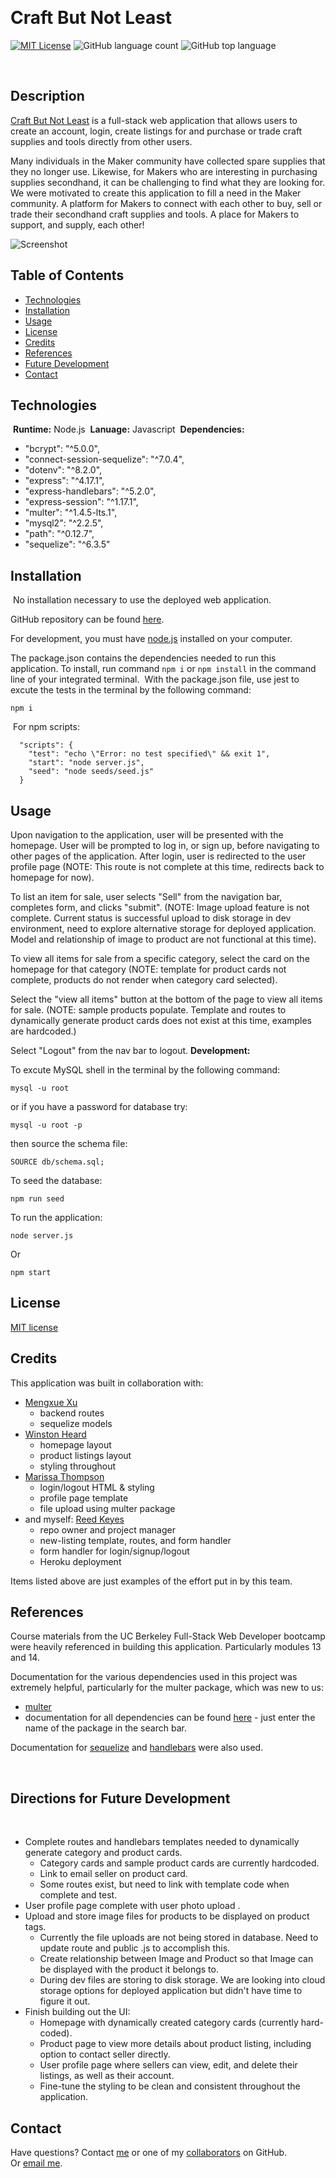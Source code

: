 ​
# Craft But Not Least

​[![MIT License](https://img.shields.io/badge/License-MIT-green.svg)](https://choosealicense.com/licenses/mit/)
![GitHub language count](https://img.shields.io/github/languages/count/rbkeyes/team-profile-generator?color=magenta)
![GitHub top language](https://img.shields.io/github/languages/top/rbkeyes/team-profile-generator)

​
## Description

[Craft But Not Least](https://craft-but-not-least.herokuapp.com/) is a full-stack web application that allows users to create an account, login, create listings for and purchase or trade craft supplies and tools directly from other users.
​

Many individuals in the Maker community have collected spare supplies that they no longer use. Likewise, for Makers who are interesting in purchasing supplies secondhand, it can be challenging to find what they are looking for. We were motivated to create this application to fill a need in the Maker community.  A platform for Makers to connect with each other to buy, sell or trade their secondhand craft supplies and tools. A place for Makers to support, and supply, each other! 

![Screenshot](./assets/images/craft-but-not-least.herokuapp.com_.png)


## Table of Contents
- [Technologies](#technologies)
- [Installation](#installation)
- ​[Usage](#usage)
- [License](#license)
- [Credits](#credits)
- [References](#references)
- [Future Development](#directions-for-future-development)
- [Contact](#contact)


## Technologies 
​
**Runtime:** Node.js
​
**Lanuage:** Javascript
​
**Dependencies:** 
​
- "bcrypt": "^5.0.0",
- "connect-session-sequelize": "^7.0.4",
- "dotenv": "^8.2.0",
- "express": "^4.17.1",
- "express-handlebars": "^5.2.0",
- "express-session": "^1.17.1",
- "multer": "^1.4.5-lts.1",
- "mysql2": "^2.2.5",
- "path": "^0.12.7",
- "sequelize": "^6.3.5"
​
​
## Installation
​
No installation necessary to use the deployed web application.

GitHub repository can be found [here](https://github.com/rbkeyes/craft-but-not-least).

For development, you must have [node.js](https://nodejs.org/en/) installed on your computer.

The package.json contains the dependencies needed to run this application. To install, run command `npm i` or `npm install` in the command line of your integrated terminal. 
​
With the package.json file, use jest to excute the tests in the terminal by the following command:
```
npm i
```
​
For npm scripts:
```
  "scripts": {
    "test": "echo \"Error: no test specified\" && exit 1",
    "start": "node server.js",
    "seed": "node seeds/seed.js"
  }
```
## Usage

Upon navigation to the application, user will be presented with the homepage. User will be prompted to log in, or sign up, before navigating to other pages of the application. After login, user is redirected to the user profile page (NOTE: This route is not complete at this time, redirects back to homepage for now).

To list an item for sale, user selects "Sell" from the navigation bar, completes form, and clicks "submit". (NOTE: Image upload feature is not complete. Current status is successful upload to disk storage in dev environment, need to explore alternative storage for deployed application. Model and relationship of image to product are not functional at this time).

To view all items for sale from a specific category, select the card on the homepage for that category (NOTE: template for product cards not complete, products do not render when category card selected).

Select the "view all items" button at the bottom of the page to view all items for sale. (NOTE: sample products populate. Template and routes to dynamically generate product cards does not exist at this time, examples are hardcoded.)

Select "Logout" from the nav bar to logout.
​
**Development:**

To excute MySQL shell in the terminal by the following command:
```
mysql -u root
```
or if you have a password for database try:
```
mysql -u root -p
```
then source the schema file:
```
SOURCE db/schema.sql;
```
To seed the database:
```
npm run seed
```
To run the application:
```
node server.js
```
Or 
```
npm start
```

## License

[MIT license](./LICENSE)

## Credits

This application was built in collaboration with:

- [Mengxue Xu](https://github.com/mxu4321)
    - backend routes
    - sequelize models
- [Winston Heard](https://github.com/winstonheard)
    - homepage layout
    - product listings layout
    - styling throughout
- [Marissa Thompson](https://github.com/marissa424)
    - login/logout HTML & styling
    - profile page template
    - file upload using multer package
- and myself: [Reed Keyes](https://github.com/rbkeyes)
    - repo owner and project manager
    - new-listing template, routes, and form handler
    - form handler for login/signup/logout
    - Heroku deployment

Items listed above are just examples of the effort put in by this team. 

## References

Course materials from the UC Berkeley Full-Stack Web Developer bootcamp were heavily referenced in building this application. Particularly modules 13 and 14.

Documentation for the various dependencies used in this project was extremely helpful, particularly for the multer package, which was new to us:
- [multer](https://www.npmjs.com/package/multer)
- documentation for all dependencies can be found [here](https://www.npmjs.com/) - just enter the name of the package in the search bar.

Documentation for [sequelize](https://sequelize.org/docs/v6/core-concepts/model-querying-basics/) and [handlebars](https://handlebarsjs.com/guide/) were also used.

​
## Directions for Future Development
​
- Complete routes and handlebars templates needed to dynamically generate category and product cards.
    - Category cards and sample product cards are currently hardcoded.
    - Link to email seller on product card.
    - Some routes exist, but need to link with template code when complete and test.
- User profile page complete with user photo upload .
- Upload and store image files for products to be displayed on product tags.
    - Currently the file uploads are not being stored in database. Need to update route and public .js to accomplish this. 
    - Create relationship between Image and Product so that Image can be displayed with the product it belongs to.
    - During dev files are storing to disk storage. We are looking into cloud storage options for deployed application but didn't have time to figure it out.
- Finish building out the UI:
    - Homepage with dynamically created category cards (currently hard-coded).
    - Product page to view more details about product listing, including option to contact seller directly.
    - User profile page where sellers can view, edit, and delete their listings, as well as their account.
    - Fine-tune the styling to be clean and consistent throughout the application.

## Contact

Have questions? Contact [me](https://github.com/rbkeyes) or one of my [collaborators](#credits) on GitHub.   
Or [email me](mailto:rbkeyes@gmail.com).
